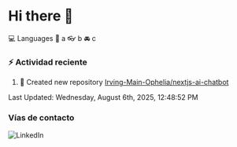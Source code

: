 # Hi there 👋

:computer: Languages
:pencil: a
:eyeglasses: b
:oncoming_automobile: c

### :zap: Actividad reciente
<!--RECENT_ACTIVITY:start-->
1. 📔 Created new repository [Irving-Main-Ophelia/nextjs-ai-chatbot](https://github.com/Irving-Main-Ophelia/nextjs-ai-chatbot)<br>
<!--RECENT_ACTIVITY:end-->
<!--RECENT_ACTIVITY:last_update-->
Last Updated: Wednesday, August 6th, 2025, 12:48:52 PM
<!--RECENT_ACTIVITY:last_update_end-->

### Vías de contacto

![LinkedIn](https://www.linkedin.com/in/irving-hernández-226846205/)
